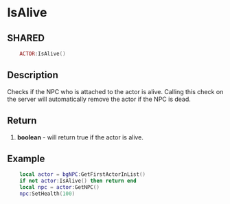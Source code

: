 # IsAlive

## SHARED
```lua
	ACTOR:IsAlive()
```

## Description
Checks if the NPC who is attached to the actor is alive. Calling this check on the server will automatically remove the actor if the NPC is dead.

## Return
1. **boolean** - will return true if the actor is alive.

## Example
```lua
	local actor = bgNPC:GetFirstActorInList()
	if not actor:IsAlive() then return end
	local npc = actor:GetNPC()
	npc:SetHealth(100)
```